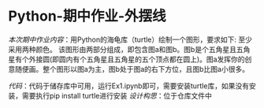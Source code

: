 # Python-期中作业-外摆线

*本次期中作业内容*：用Python的海龟库（turtle）绘制一个图形，要求如下:
至少采用两种颜色。
该图形由两部分组成，即包含图a和图b。图b是个五角星且五角星有个外接圆(即圆内有个五角星且五角星的五个顶点都在圆上)。图a发挥你的创意随便画。整个图形以图a为主，图b处于图a的右下方位，且图b比图a小很多。

*代码*：代码于储存库中可用，运行Ex1.ipynb即可，需要安装turtle库，如果没有安装，需要执行pip install turtle进行安装
*设计构思*：位于仓库文件中
